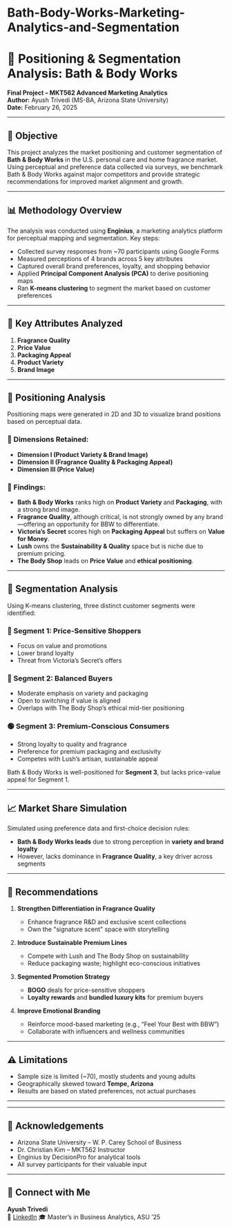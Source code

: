 # Bath-Body-Works-Marketing-Analytics-and-Segmentation

# 🧴 Positioning & Segmentation Analysis: Bath & Body Works  
**Final Project – MKT562 Advanced Marketing Analytics**  
**Author:** Ayush Trivedi (MS-BA, Arizona State University)  
**Date:** February 26, 2025

---

## 📌 Objective

This project analyzes the market positioning and customer segmentation of **Bath & Body Works** in the U.S. personal care and home fragrance market. Using perceptual and preference data collected via surveys, we benchmark Bath & Body Works against major competitors and provide strategic recommendations for improved market alignment and growth.

---

## 📊 Methodology Overview

The analysis was conducted using **Enginius**, a marketing analytics platform for perceptual mapping and segmentation. Key steps:

- Collected survey responses from ~70 participants using Google Forms
- Measured perceptions of 4 brands across 5 key attributes
- Captured overall brand preferences, loyalty, and shopping behavior
- Applied **Principal Component Analysis (PCA)** to derive positioning maps
- Ran **K-means clustering** to segment the market based on customer preferences

---

## 🧠 Key Attributes Analyzed

1. **Fragrance Quality**  
2. **Price Value**  
3. **Packaging Appeal**  
4. **Product Variety**  
5. **Brand Image**

---

## 🧭 Positioning Analysis

Positioning maps were generated in 2D and 3D to visualize brand positions based on perceptual data.

### 🔹 Dimensions Retained:
- **Dimension I (Product Variety & Brand Image)**
- **Dimension II (Fragrance Quality & Packaging Appeal)**
- **Dimension III (Price Value)**

### 🔹 Findings:
- **Bath & Body Works** ranks high on **Product Variety** and **Packaging**, with a strong brand image.
- **Fragrance Quality**, although critical, is not strongly owned by any brand—offering an opportunity for BBW to differentiate.
- **Victoria’s Secret** scores high on **Packaging Appeal** but suffers on **Value for Money**.
- **Lush** owns the **Sustainability & Quality** space but is niche due to premium pricing.
- **The Body Shop** leads on **Price Value** and **ethical positioning**.

---

## 👥 Segmentation Analysis

Using K-means clustering, three distinct customer segments were identified:

### 🔸 Segment 1: Price-Sensitive Shoppers  
- Focus on value and promotions  
- Lower brand loyalty  
- Threat from Victoria’s Secret’s offers

### 🔹 Segment 2: Balanced Buyers  
- Moderate emphasis on variety and packaging  
- Open to switching if value is aligned  
- Overlaps with The Body Shop’s ethical mid-tier positioning

### 🟢 Segment 3: Premium-Conscious Consumers  
- Strong loyalty to quality and fragrance  
- Preference for premium packaging and exclusivity  
- Competes with Lush’s artisan, sustainable appeal

Bath & Body Works is well-positioned for **Segment 3**, but lacks price-value appeal for Segment 1.

---

## 📈 Market Share Simulation

Simulated using preference data and first-choice decision rules:

- **Bath & Body Works leads** due to strong perception in **variety and brand loyalty**
- However, lacks dominance in **Fragrance Quality**, a key driver across segments

---

## 🎯 Recommendations

1. **Strengthen Differentiation in Fragrance Quality**  
   - Enhance fragrance R&D and exclusive scent collections  
   - Own the "signature scent" space with storytelling  

2. **Introduce Sustainable Premium Lines**  
   - Compete with Lush and The Body Shop on sustainability  
   - Reduce packaging waste; highlight eco-conscious initiatives

3. **Segmented Promotion Strategy**  
   - **BOGO** deals for price-sensitive shoppers  
   - **Loyalty rewards** and **bundled luxury kits** for premium buyers  

4. **Improve Emotional Branding**  
   - Reinforce mood-based marketing (e.g., “Feel Your Best with BBW”)  
   - Collaborate with influencers and wellness communities  

---

## ⚠️ Limitations

- Sample size is limited (~70), mostly students and young adults  
- Geographically skewed toward **Tempe, Arizona**  
- Results are based on stated preferences, not actual purchases  

---


---

## 👋 Acknowledgements

- Arizona State University – W. P. Carey School of Business  
- Dr. Christian Kim – MKT562 Instructor  
- Enginius by DecisionPro for analytical tools  
- All survey participants for their valuable input

---

## 🔗 Connect with Me

**Ayush Trivedi**  
📧 [LinkedIn](https://www.linkedin.com/in/ayush-trivedi96/)
🎓 Master’s in Business Analytics, ASU ’25  
